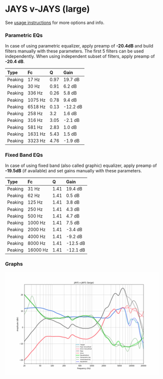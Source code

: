 # JAYS v-JAYS (large)
See [usage instructions](https://github.com/jaakkopasanen/AutoEq#usage) for more options and info.

### Parametric EQs
In case of using parametric equalizer, apply preamp of **-20.4dB** and build filters manually
with these parameters. The first 5 filters can be used independently.
When using independent subset of filters, apply preamp of **-20.4 dB**.

| Type    | Fc      |    Q | Gain     |
|:--------|:--------|:-----|:---------|
| Peaking | 17 Hz   | 0.97 | 19.7 dB  |
| Peaking | 30 Hz   | 0.91 | 6.2 dB   |
| Peaking | 336 Hz  | 0.26 | 5.8 dB   |
| Peaking | 1075 Hz | 0.78 | 9.4 dB   |
| Peaking | 6518 Hz | 0.13 | -12.2 dB |
| Peaking | 258 Hz  | 3.2  | 1.6 dB   |
| Peaking | 316 Hz  | 3.05 | -2.1 dB  |
| Peaking | 581 Hz  | 2.83 | 1.0 dB   |
| Peaking | 1631 Hz | 5.43 | 1.5 dB   |
| Peaking | 3323 Hz | 4.76 | -1.9 dB  |

### Fixed Band EQs
In case of using fixed band (also called graphic) equalizer, apply preamp of **-19.5dB**
(if available) and set gains manually with these parameters.

| Type    | Fc       |    Q | Gain     |
|:--------|:---------|:-----|:---------|
| Peaking | 31 Hz    | 1.41 | 19.4 dB  |
| Peaking | 62 Hz    | 1.41 | 0.5 dB   |
| Peaking | 125 Hz   | 1.41 | 3.8 dB   |
| Peaking | 250 Hz   | 1.41 | 4.3 dB   |
| Peaking | 500 Hz   | 1.41 | 4.7 dB   |
| Peaking | 1000 Hz  | 1.41 | 7.5 dB   |
| Peaking | 2000 Hz  | 1.41 | -3.4 dB  |
| Peaking | 4000 Hz  | 1.41 | -9.2 dB  |
| Peaking | 8000 Hz  | 1.41 | -12.5 dB |
| Peaking | 16000 Hz | 1.41 | -12.1 dB |

### Graphs
![](./JAYS%20v-JAYS%20(large).png)